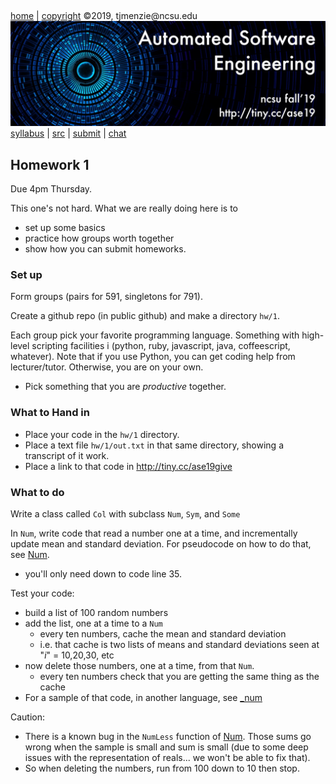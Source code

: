 <a name=top>&nbsp;<p> </a>
[home](http://tiny.cc/ase19#top) | 
[copyright](https://github.com/txt/ase19/blob/master/LICENSE.md#top) &copy;2019, tjmenzie&commat;ncsu.edu 
<br> [<img width=900 src="https://raw.githubusercontent.com/txt/ase19/master/etc/img/banner.png">](http://tiny.cc/ase19)<br> 
[syllabus](https://github.com/txt/ase19/blob/master/syllabus.md#top) | 
[src](http://menzies.us/fun) | 
[submit](http://tiny.cc/ase19give) | 
[chat](https://ase19.slack.com/) 

## Homework 1

Due 4pm Thursday.

This one's not hard. What we are really doing here is 
to

- set up some basics
- practice how groups worth together
- show how you can submit homeworks.

### Set up

Form groups  (pairs for 591, singletons for 791).

Create a github repo (in public github) and make a directory `hw/1`.

Each group pick your favorite programming language. Something with
high-level scripting facilities i (python, ruby, javascript, java,
coffeescript, whatever). Note that if you use Python, you can get
coding help from lecturer/tutor. Otherwise, you are on your own.

- Pick something that you are _productive_ together.

### What to Hand in

- Place your code  in the `hw/1` directory.
- Place a text file `hw/1/out.txt` in that same directory, showing a transcript of it work.
- Place a link to that code in http://tiny.cc/ase19give

### What to do

Write a class called `Col` with subclass `Num`, `Sym`, and `Some`

In `Num`, write code that read a number one at a time, and incrementally
update mean and standard deviation.  For pseudocode on how to do
that, see 
[Num](http://menzies.us/fun/num).

-  you'll only need down to code line 35.

Test your code:

- build a list of 100 random numbers
- add the list, one at a time to a `Num`
   - every ten numbers, cache the mean and standard deviation
   - i.e. that cache is two lists of means and standard deviations seen at "_i_" = 10,20,30, etc
- now delete those numbers, one at a time, from that `Num`. 
   - every ten numbers check that you are getting the same thing as the cache
- For a sample of that code, in another language, see 
  [\_num](https://github.com/timm/fun/blob/master/src/numok.fun#L15-L31)

Caution:

- There is a known bug in the `NumLess` function of 
   [Num](http://menzies.us/fun/num). Those sums go wrong when the sample is small and sum is small (due to
   some deep issues with the representation of reals... we won't be able to fix that).
- So when deleting the numbers, run from 100 down to 10 then stop.

